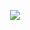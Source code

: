 <p align="center" >
&nbsp;&nbsp;&nbsp;&nbsp;
<img src="https://m1r.ai/CjPz.png"  />
&nbsp;&nbsp;&nbsp;&nbsp;
</p>
